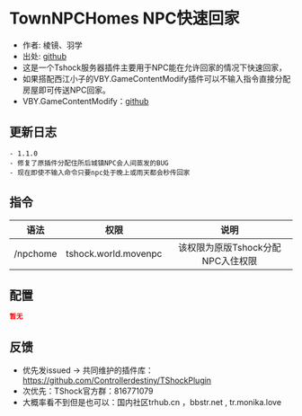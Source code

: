 # TownNPCHomes NPC快速回家

- 作者: 棱镜、羽学
- 出处: [github](https://www.bbstr.net/r/72/)
- 这是一个Tshock服务器插件主要用于NPC能在允许回家的情况下快速回家，  
- 如果搭配西江小子的VBY.GameContentModify插件可以不输入指令直接分配房屋即可传送NPC回家。
- VBY.GameContentModify：[github](https://github.com/xuyuwtu/MyPlugin/tree/master/src/VBY)
## 更新日志

```
- 1.1.0
- 修复了原插件分配住所后城镇NPC会人间蒸发的BUG
- 现在即使不输入命令只要npc处于晚上或雨天都会秒传回家
```
## 指令

| 语法           |        权限         |   说明   |
| -------------- | :-----------------: | :------: |
| /npchome | tshock.world.movenpc  | 该权限为原版Tshock分配NPC入住权限|

## 配置

```json
暂无
```
## 反馈
- 优先发issued -> 共同维护的插件库：https://github.com/Controllerdestiny/TShockPlugin
- 次优先：TShock官方群：816771079
- 大概率看不到但是也可以：国内社区trhub.cn ，bbstr.net , tr.monika.love